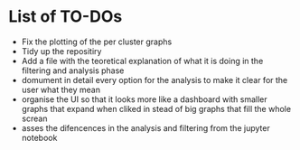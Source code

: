 # List of TO-DOs 

- Fix the plotting of the per cluster graphs
- Tidy up the repositiry  
- Add a file with the teoretical explanation of what it is doing in the filtering and analysis phase
- domument in detail every option for the analysis to make it clear for the user what they mean
- organise the UI so that it looks more like a dashboard with smaller graphs that expand when cliked in stead of big graphs that fill the whole screan
- asses the difencences in the analysis and filtering from the jupyter notebook

